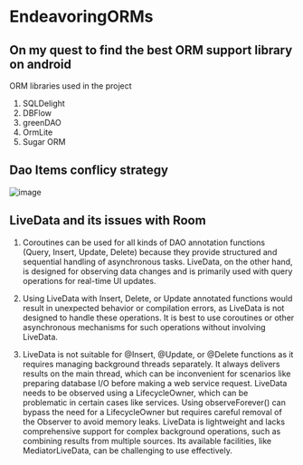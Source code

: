 # EndeavoringORMs
## On my quest to find the best ORM support library on android

ORM libraries used in the project 
1. SQLDelight 
2. DBFlow
3. greenDAO
4. OrmLite
5. Sugar ORM


## Dao Items conflicy strategy
![image](https://github.com/mahmood199/EndeavoringORMs/assets/58071934/a44dd282-b0e8-4a6c-9737-d2529875806c)


## LiveData and its issues with Room
1. Coroutines can be used for all kinds of DAO annotation functions (Query, Insert, Update, Delete) because they provide structured and sequential handling of asynchronous tasks. LiveData, on the other hand, is designed for observing data changes and is primarily used with query operations for real-time UI updates.

2. Using LiveData with Insert, Delete, or Update annotated functions would result in unexpected behavior or compilation errors, as LiveData is not designed to handle these operations. It is best to use coroutines or other asynchronous mechanisms for such operations without involving LiveData.

3. LiveData is not suitable for @Insert, @Update, or @Delete functions as it requires managing background threads separately. It always delivers results on the main thread, which can be inconvenient for scenarios like preparing database I/O before making a web service request. LiveData needs to be observed using a LifecycleOwner, which can be problematic in certain cases like services. Using observeForever() can bypass the need for a LifecycleOwner but requires careful removal of the Observer to avoid memory leaks. LiveData is lightweight and lacks comprehensive support for complex background operations, such as combining results from multiple sources. Its available facilities, like MediatorLiveData, can be challenging to use effectively.
